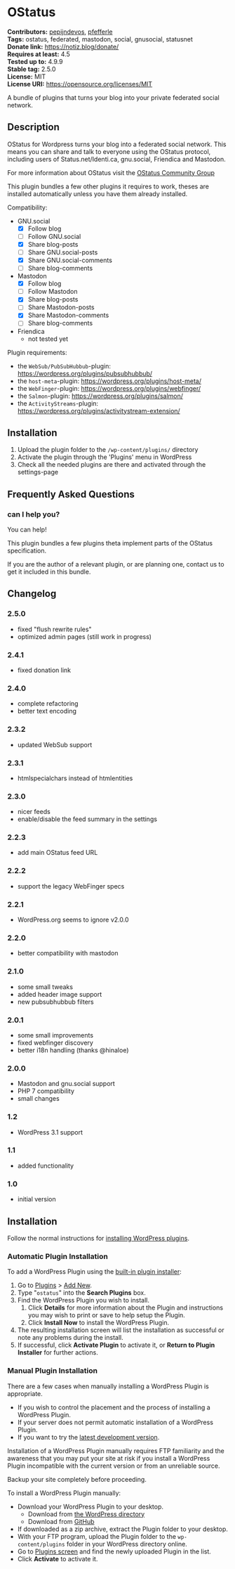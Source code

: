 # OStatus #
**Contributors:** [pepijndevos](https://profiles.wordpress.org/pepijndevos), [pfefferle](https://profiles.wordpress.org/pfefferle)  
**Tags:** ostatus, federated, mastodon, social, gnusocial, statusnet  
**Donate link:** https://notiz.blog/donate/  
**Requires at least:** 4.5  
**Tested up to:** 4.9.9  
**Stable tag:** 2.5.0  
**License:** MIT  
**License URI:** https://opensource.org/licenses/MIT  

A bundle of plugins that turns your blog into your private federated social network.

## Description ##

OStatus for Wordpress turns your blog into a federated social network. This means you can share and talk to everyone using the OStatus protocol, including users of Status.net/Identi.ca, gnu.social, Friendica and Mastodon.

For more information about OStatus visit the [OStatus Community Group](https://www.w3.org/community/ostatus/)

This plugin bundles a few other plugins it requires to work, theses are installed automatically unless you have them already installed.

Compatibility:

* GNU.social
	* [x] Follow blog
	* [ ] Follow GNU.social
	* [x] Share blog-posts
	* [ ] Share GNU.social-posts
	* [x] Share GNU.social-comments
	* [ ] Share blog-comments
* Mastodon
	* [x] Follow blog
	* [ ] Follow Mastodon
	* [x] Share blog-posts
	* [ ] Share Mastodon-posts
	* [x] Share Mastodon-comments
	* [ ] Share blog-comments
* Friendica
	* not tested yet

Plugin requirements:

* the `WebSub/PubSubHubbub`-plugin: <https://wordpress.org/plugins/pubsubhubbub/>
* the `host-meta`-plugin: <https://wordpress.org/plugins/host-meta/>
* the `WebFinger`-plugin: <https://wordpress.org/plugins/webfinger/>
* the `Salmon`-plugin: <https://wordpress.org/plugins/salmon/>
* the `ActivityStreams`-plugin: <https://wordpress.org/plugins/activitystream-extension/>

## Installation ##

1. Upload the plugin folder to the `/wp-content/plugins/` directory
1. Activate the plugin through the \'Plugins\' menu in WordPress
1. Check all the needed plugins are there and activated through the settings-page

## Frequently Asked Questions ##

### can I help you? ###

You can help!

This plugin bundles a few plugins theta implement parts of the OStatus specification.

If you are the author of a relevant plugin, or are planning one, contact us to get it included in this bundle.

## Changelog ##

### 2.5.0 ###

* fixed "flush rewrite rules"
* optimized admin pages (still work in progress)

### 2.4.1 ###

* fixed donation link

### 2.4.0 ###

* complete refactoring
* better text encoding

### 2.3.2 ###

* updated WebSub support

### 2.3.1 ###

* htmlspecialchars instead of htmlentities

### 2.3.0 ###

* nicer feeds
* enable/disable the feed summary in the settings

### 2.2.3 ###

* add main OStatus feed URL

### 2.2.2 ###

* support the legacy WebFinger specs

### 2.2.1 ###

* WordPress.org seems to ignore v2.0.0

### 2.2.0 ###

* better compatibility with mastodon

### 2.1.0 ###

* some small tweaks
* added header image support
* new pubsubhubbub filters

### 2.0.1 ###

* some small improvements
* fixed webfinger discovery
* better i18n handling (thanks @hinaloe)

### 2.0.0 ###

* Mastodon and gnu.social support
* PHP 7 compatibility
* small changes

### 1.2 ###

* WordPress 3.1 support

### 1.1 ###

* added functionality

### 1.0 ###

* initial version

## Installation ##

Follow the normal instructions for [installing WordPress plugins](https://codex.wordpress.org/Managing_Plugins#Installing_Plugins).

### Automatic Plugin Installation ###

To add a WordPress Plugin using the [built-in plugin installer](https://codex.wordpress.org/Administration_Screens#Add_New_Plugins):

1. Go to [Plugins](https://codex.wordpress.org/Administration_Screens#Plugins) > [Add New](https://codex.wordpress.org/Plugins_Add_New_Screen).
1. Type "`ostatus`" into the **Search Plugins** box.
1. Find the WordPress Plugin you wish to install.
    1. Click **Details** for more information about the Plugin and instructions you may wish to print or save to help setup the Plugin.
    1. Click **Install Now** to install the WordPress Plugin.
1. The resulting installation screen will list the installation as successful or note any problems during the install.
1. If successful, click **Activate Plugin** to activate it, or **Return to Plugin Installer** for further actions.

### Manual Plugin Installation ###

There are a few cases when manually installing a WordPress Plugin is appropriate.

* If you wish to control the placement and the process of installing a WordPress Plugin.
* If your server does not permit automatic installation of a WordPress Plugin.
* If you want to try the [latest development version](https://github.com/pfefferle/wordpress-ostatus).

Installation of a WordPress Plugin manually requires FTP familiarity and the awareness that you may put your site at risk if you install a WordPress Plugin incompatible with the current version or from an unreliable source.

Backup your site completely before proceeding.

To install a WordPress Plugin manually:

* Download your WordPress Plugin to your desktop.
    * Download from [the WordPress directory](https://wordpress.org/plugins/ostatus/)
    * Download from [GitHub](https://github.com/pfefferle/wordpress-ostatus/releases)
* If downloaded as a zip archive, extract the Plugin folder to your desktop.
* With your FTP program, upload the Plugin folder to the `wp-content/plugins` folder in your WordPress directory online.
* Go to [Plugins screen](https://codex.wordpress.org/Administration_Screens#Plugins) and find the newly uploaded Plugin in the list.
* Click **Activate** to activate it.
